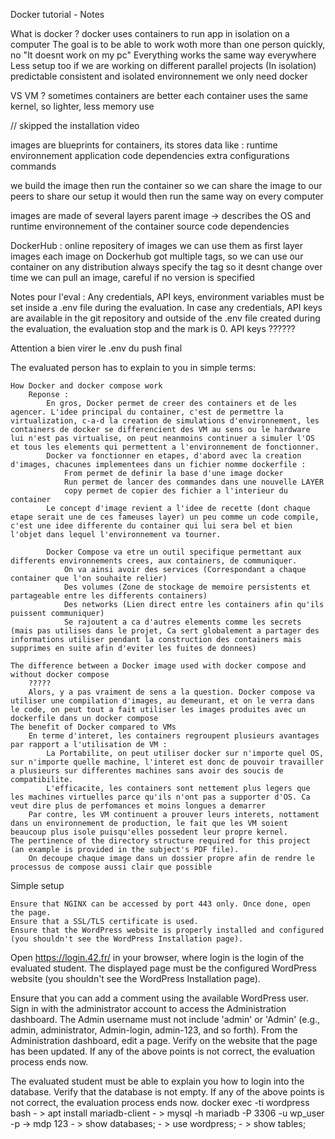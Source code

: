 Docker tutorial - Notes

What is docker ?
	docker uses containers to run app in isolation on a computer
	The goal is to be able to work woth more than one person quickly, no "It doesnt work on my pc"
	Everything works the same way everywhere
	Less setup too if we are working on different parallel projects (In isolation)
	predictable  consistent and isolated environnement
	we only need docker

VS VM ?
	sometimes containers are better
	each container uses the same kernel, so lighter, less memory use

// skipped the installation video

images are blueprints for containers, its stores data like :
	runtime environnement
	application code
	dependencies
	extra configurations
	commands

we build the image then run the container
so we can share the image to our peers to share our setup
it would then run the same way on every computer

images are made of several layers
parent image -> describes the OS and runtime environnement of the container
source code
dependencies

DockerHub : online repositery of images
	we can use them as first layer images
		each image on Dockerhub got multiple tags, so we can use our container on any distribution
		always specify the tag so it desnt change over time
		we can pull an image, careful if no version is specified



Notes pour l'eval : 
Any credentials, API keys, environment variables must be set inside a .env file during the evaluation. In case any credentials, API keys are available in the git repository and outside of the .env file created during the evaluation, the evaluation stop and the mark is 0.
API keys ??????

Attention a bien virer le .env du push final

The evaluated person has to explain to you in simple terms:

    How Docker and docker compose work
		Reponse : 
			En gros, Docker permet de creer des containers et de les agencer. L'idee principal du container, c'est de permettre la virtualization, c-a-d la creation de simulations d'environnement, les containers de docker se differencient des VM au sens ou le hardware lui n'est pas virtualise, on peut neanmoins continuer a simuler l'OS et tous les elements qui permettent a l'environnement de fonctionner.
			Docker va fonctionner en etapes, d'abord avec la creation d'images, chacunes implementees dans un fichier nomme dockerfile : 
				From permet de definir la base d'une image docker
				Run permet de lancer des commandes dans une nouvelle LAYER 
				copy permet de copier des fichier a l'interieur du container
			Le concept d'image revient a l'idee de recette (dont chaque etape serait une de ces fameuses layer) un peu comme un code compile, c'est une idee differente du container qui lui sera bel et bien l'objet dans lequel l'environnement va tourner.

			Docker Compose va etre un outil specifique permettant aux differents environnements crees, aux containers, de communiquer.
				On va ainsi avoir des services (Correspondant a chaque container que l'on souhaite relier)
				Des volumes (Zone de stockage de memoire persistents et partageable entre les differents containers)
				Des networks (Lien direct entre les containers afin qu'ils puissent communiquer)
				Se rajoutent a ca d'autres elements comme les secrets (mais pas utilises dans le projet, Ca sert globalement a partager des informations utiliser pendant la construction des containers mais supprimes en suite afin d'eviter les fuites de donnees)

    The difference between a Docker image used with docker compose and without docker compose
		?????
		Alors, y a pas vraiment de sens a la question. Docker compose va utiliser une compilation d'images, au demeurant, et on le verra dans le code, on peut tout a fait utiliser les images produites avec un dockerfile dans un docker compose
    The benefit of Docker compared to VMs
		En terme d'interet, les containers regroupent plusieurs avantages par rapport a l'utilisation de VM : 
			La Portabilite, on peut utiliser docker sur n'importe quel OS, sur n'importe quelle machine, l'interet est donc de pouvoir travailler a plusieurs sur differentes machines sans avoir des soucis de compatibilite.
			L'efficacite, les containers sont nettement plus legers que les machines virtuelles parce qu'ils n'ont pas a supporter d'OS. Ca veut dire plus de perfomances et moins longues a demarrer
		Par contre, les VM continuent a prouver leurs interets, nottament dans un environnement de production, le fait que les VM soient beaucoup plus isole puisqu'elles possedent leur propre kernel.
    The pertinence of the directory structure required for this project (an example is provided in the subject's PDF file).
		On decoupe chaque image dans un dossier propre afin de rendre le processus de compose aussi clair que possible


Simple setup

    Ensure that NGINX can be accessed by port 443 only. Once done, open the page.
    Ensure that a SSL/TLS certificate is used.
    Ensure that the WordPress website is properly installed and configured (you shouldn't see the WordPress Installation page). 
	
Open https://login.42.fr/ in your browser, where login is the login of the evaluated student. The displayed page must be the configured WordPress website (you shouldn't see the WordPress Installation page).

Ensure that you can add a comment using the available WordPress user.
Sign in with the administrator account to access the Administration dashboard. The Admin username must not include 'admin' or 'Admin' (e.g., admin, administrator, Admin-login, admin-123, and so forth).
From the Administration dashboard, edit a page. Verify on the website that the page has been updated. If any of the above points is not correct, the evaluation process ends now.

The evaluated student must be able to explain you how to login into the database. Verify that the database is not empty. If any of the above points is not correct, the evaluation process ends now.
	docker exec -ti wordpress bash
	- > apt install mariadb-client 
	- > mysql -h mariadb -P 3306 -u wp_user -p
		-> mdp 123
	- > show databases;
	- > use wordpress;
	- > show tables;  